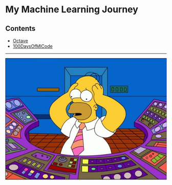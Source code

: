 # My Machine Learning Journey

## Contents
* [Octave](Octave)
* [100DaysOfMlCode](100DaysOfMlCode)

---------------

![Image](homer_simpson_-_average_voter-600x450.jpg)
